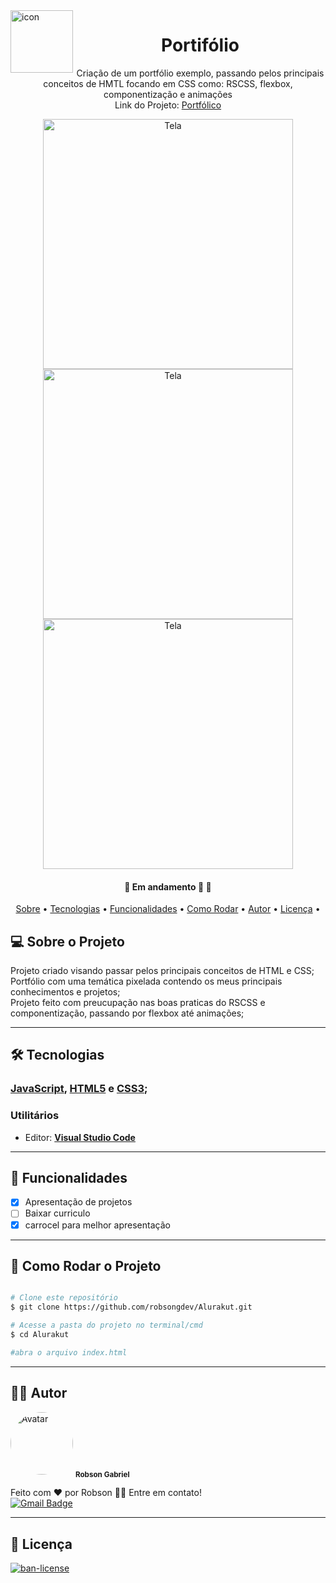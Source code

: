 <img alt="icon" title="#icon" src="https://i.imgur.com/O14s0Df.png" width="100px" align = "left">
<h1 align="center">Portifólio </h1>

<p align="center"> 
  Criação de um portfólio exemplo, passando pelos principais conceitos de HMTL focando em CSS como: RSCSS, flexbox, componentização e animações
  <br/>
  Link do Projeto: <a href="https://robsongdev.github.io/portifolio/" >Portfólico</a>
</p>


<p align="center">
  <img alt="Tela" title="#Tela" src="https://imgur.com/UJjmdz1.png" width="400px">

  <img alt="Tela" title="#Tela" src="https://imgur.com/pmyEkJl.png" width="400px">
  
  <img alt="Tela" title="#Tela" src="https://imgur.com/nW8cTL1.png" width="400px">
</p>


<h4 align="center"> 
	🚧  Em andamento 🚀 🚧
</h4>

<p align="center">
  <a href="#-sobre-o-projeto">Sobre</a> •
  <a href="#-tecnologias">Tecnologias</a> •
  <a href="#-funcionalidades">Funcionalidades</a> •
  <a href="#-como-rodar-o-projeto">Como Rodar</a> •
  <a href="#-autor">Autor</a> •
  <a href="#-licença">Licença</a> •
  
</p>


## 💻 Sobre o Projeto

  Projeto criado visando passar pelos principais conceitos de HTML e CSS;<br/>
  Portfólio com uma temática pixelada contendo os meus principais conhecimentos e projetos;<br/>
  Projeto feito com preucupação nas boas praticas do RSCSS e componentização, passando por flexbox até animações;<br/>
  
  
---

## 🛠 Tecnologias

### [JavaScript](https://www.javascript.com/), [HTML5](https://developer.mozilla.org/pt-BR/docs/Web/HTML) e [CSS3](https://developer.mozilla.org/pt-BR/docs/Web/CSS);
  

### **Utilitários**

-   Editor:  **[Visual Studio Code](https://code.visualstudio.com/)**
---

## 📝 Funcionalidades

- [x] Apresentação de projetos
- [ ] Baixar curriculo
- [x] carrocel para melhor apresentação
---

## 🎲 Como Rodar o Projeto


```bash

# Clone este repositório
$ git clone https://github.com/robsongdev/Alurakut.git

# Acesse a pasta do projeto no terminal/cmd
$ cd Alurakut

#abra o arquivo index.html
```
---

## 👨‍💻 Autor

<img style = "border-radius: 50%;" src = "https://avatars.githubusercontent.com/u/61766294?s=460&u=63adaa91f7c8f4a54950026f5a69a44f35e97030&v=4" width = "100px;" alt = "Avatar" />
<sub> <b> Robson Gabriel</b> </sub>

Feito com ❤️ por Robson 👋🏽 Entre em contato!<br>
[![Gmail Badge](https://img.shields.io/badge/-robsong369@gmail.com-c14438?style=flat-square&logo=Gmail&logoColor=white&link=mailto:robsong369@gmail.com)](mailto:robsong369@gmail.com)


---
## 📝 Licença

<a href="./LICENSE">
  <img alt="ban-license" src="https://img.shields.io/apm/l/pack">
</a>
